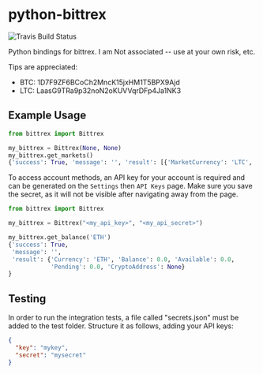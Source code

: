 python-bittrex  
==============

![Travis Build Status](https://travis-ci.org/ericsomdahl/python-bittrex.svg?branch=travis-setup)

Python bindings for bittrex.  I am Not associated -- use at your own risk, etc.

Tips are appreciated:
* BTC: 1D7F9ZF6BCoCh2MncK15jxHM1T5BPX9Ajd
* LTC: LaasG9TRa9p32noN2oKUVVqrDFp4Ja1NK3


Example Usage
-------------

```python
from bittrex import Bittrex

my_bittrex = Bittrex(None, None)
my_bittrex.get_markets()
{'success': True, 'message': '', 'result': [{'MarketCurrency': 'LTC', ...
```

To access account methods, an API key for your account is required and can be 
generated on the `Settings` then `API Keys` page. 
Make sure you save the secret, as it will not be visible 
after navigating away from the page. 

```python
from bittrex import Bittrex

my_bittrex = Bittrex("<my_api_key>", "<my_api_secret>")

my_bittrex.get_balance('ETH')
{'success': True, 
 'message': '',
 'result': {'Currency': 'ETH', 'Balance': 0.0, 'Available': 0.0, 
            'Pending': 0.0, 'CryptoAddress': None}
}
```


Testing
-------


In order to run the integration tests, a file called "secrets.json" must be added to the test folder.
Structure it as follows, adding your API keys:

```json
{
  "key": "mykey",
  "secret": "mysecret"
}
```
